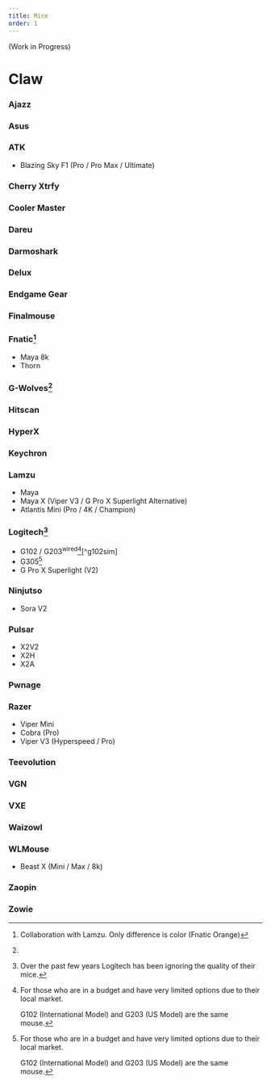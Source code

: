 ```yaml
---
title: Mice
order: 1
---
```


(Work in Progress)

# Claw

### Ajazz

### Asus

### ATK

* Blazing Sky F1 (Pro / Pro Max / Ultimate)

### Cherry Xtrfy

### Cooler Master 

### Dareu

### Darmoshark

### Delux

### Endgame Gear

### Finalmouse

### Fnatic[^fntc]
* Maya 8k
* Thorn

[^fntc]: Collaboration with Lamzu. Only difference is color (Fnatic Orange)

### G-Wolves[^gwqc]

[^gwqc]: 

### Hitscan

### HyperX 

### Keychron 

### Lamzu
* Maya
* Maya X (Viper V3 / G Pro X Superlight Alternative)
* Atlantis Mini (Pro / 4K / Champion)

### Logitech[^loginote]
* G102 / G203<sup>wired</sup>[^lgtchbudget][^g102sim]
* G305[^lgtchbudget]
* G Pro X Superlight (V2)
  
[^loginote]: Over the past few years Logitech has been ignoring the quality of their mice. 
[^lgtchbudget]: For those who are in a budget and have very limited options due to their local market.
    
    G102 (International Model) and G203 (US Model) are the same mouse.

### Ninjutso
* Sora V2

### Pulsar
* X2V2
* X2H
* X2A

### Pwnage

### Razer
* Viper Mini
* Cobra (Pro)
* Viper V3 (Hyperspeed / Pro)

### Teevolution

### VGN

### VXE

### Waizowl

### WLMouse
* Beast X (Mini / Max / 8k)

### Zaopin

### Zowie
